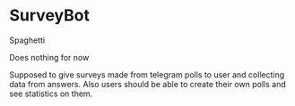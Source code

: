 # SurveyBot
Spaghetti

Does nothing for now

Supposed to give surveys made from telegram polls to user and collecting data from answers.
Also users should be able to create their own polls and see statistics on them.
